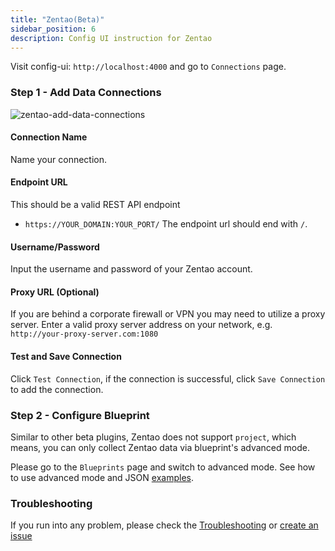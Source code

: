 ```yaml
---
title: "Zentao(Beta)"
sidebar_position: 6
description: Config UI instruction for Zentao
---
```


Visit config-ui: `http://localhost:4000` and go to `Connections` page.

### Step 1 - Add Data Connections
![zentao-add-data-connections](/img/ConfigUI/zentao-add-data-connections.png)

#### Connection Name
Name your connection.

#### Endpoint URL
This should be a valid REST API endpoint
   - `https://YOUR_DOMAIN:YOUR_PORT/`
The endpoint url should end with `/`.

#### Username/Password
Input the username and password of your Zentao account.

#### Proxy URL (Optional)
If you are behind a corporate firewall or VPN you may need to utilize a proxy server. Enter a valid proxy server address on your network, e.g. `http://your-proxy-server.com:1080`

#### Test and Save Connection
Click `Test Connection`, if the connection is successful, click `Save Connection` to add the connection.

### Step 2 - Configure Blueprint

Similar to other beta plugins, Zentao does not support `project`, which means, you can only collect Zentao data via blueprint's advanced mode.

Please go to the `Blueprints` page and switch to advanced mode. See how to use advanced mode and JSON [examples](AdvancedMode.md#8-zentao).

### Troubleshooting

If you run into any problem, please check the [Troubleshooting](/Troubleshooting/Configuration.md) or [create an issue](https://github.com/apache/incubator-devlake/issues)
